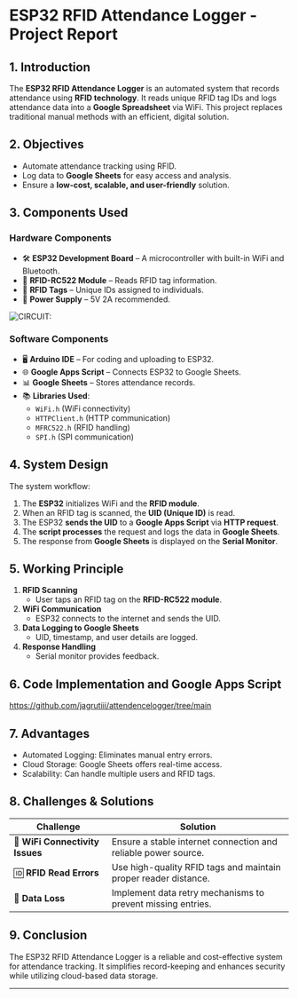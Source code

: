 # ESP32 RFID Attendance Logger - Project Report

## 1. Introduction
The **ESP32 RFID Attendance Logger** is an automated system that records attendance using **RFID technology**. It reads unique RFID tag IDs and logs attendance data into a **Google Spreadsheet** via WiFi. This project replaces traditional manual methods with an efficient, digital solution.

## 2. Objectives
- Automate attendance tracking using RFID.
- Log data to **Google Sheets** for easy access and analysis.
- Ensure a **low-cost, scalable, and user-friendly** solution.

## 3. Components Used

### **Hardware Components**
- 🛠 **ESP32 Development Board** – A microcontroller with built-in WiFi and Bluetooth.
- 📡 **RFID-RC522 Module** – Reads RFID tag information.
- 🔖 **RFID Tags** – Unique IDs assigned to individuals.
- 🔌 **Power Supply** – 5V 2A recommended.

![CIRCUIT:](https://ibb.co/9m1Pb1wC)


### **Software Components**
- 🖥 **Arduino IDE** – For coding and uploading to ESP32.
- 🌐 **Google Apps Script** – Connects ESP32 to Google Sheets.
- 📊 **Google Sheets** – Stores attendance records.
- 📚 **Libraries Used**:
  - `WiFi.h` (WiFi connectivity)
  - `HTTPClient.h` (HTTP communication)
  - `MFRC522.h` (RFID handling)
  - `SPI.h` (SPI communication)

## 4. System Design
The system workflow:
1. The **ESP32** initializes WiFi and the **RFID module**.
2. When an RFID tag is scanned, the **UID (Unique ID)** is read.
3. The ESP32 **sends the UID** to a **Google Apps Script** via **HTTP request**.
4. The **script processes** the request and logs the data in **Google Sheets**.
5. The response from **Google Sheets** is displayed on the **Serial Monitor**.

## 5. Working Principle
1. **RFID Scanning**  
   - User taps an RFID tag on the **RFID-RC522 module**.
2. **WiFi Communication**  
   - ESP32 connects to the internet and sends the UID.
3. **Data Logging to Google Sheets**  
   - UID, timestamp, and user details are logged.
4. **Response Handling**  
   - Serial monitor provides feedback.

## 6. Code Implementation and Google Apps Script
https://github.com/jagrutiii/attendencelogger/tree/main


## 7. Advantages
- Automated Logging:    Eliminates manual entry errors.
- Cloud Storage: Google Sheets offers real-time access.
- Scalability: Can handle multiple users and RFID tags.
## 8. Challenges & Solutions


| **Challenge**                 | **Solution**                                         |
|--------------------------------|-----------------------------------------------------|
| 📶 **WiFi Connectivity Issues** | Ensure a stable internet connection and reliable power source. |
| 🆔 **RFID Read Errors**         | Use high-quality RFID tags and maintain proper reader distance. |
| 🔄 **Data Loss**                | Implement data retry mechanisms to prevent missing entries. |

## 9. Conclusion
The ESP32 RFID Attendance Logger is a reliable and cost-effective system for attendance tracking. It simplifies record-keeping and enhances security while utilizing cloud-based data storage.
***